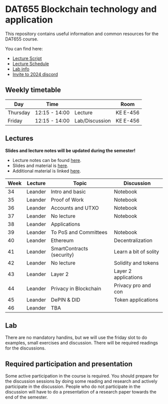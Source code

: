# DAT655 Blockchain technology and application

This repository contains useful information and common resources for the DAT655 course.

You can find here:
* [Lecture Script](script.pdf)
* [Lecture Schedule](#lectures)
* [Lab info](#lab)
* [Invite to 2024 discord](https://discord.gg/M4Tsp7VsAf)

## Weekly timetable


| Day | Time | | Room |
|----|------|---|------|
| Thursday | 12:15 - 14:00 | Lecture | KE E-456 |
| Friday  | 12:15 - 14:00 | Lab/Discussion | KE E-456 |

## Lectures

**Slides and lecture notes will be updated during the semester!**

* Lecture notes can be found [here](script.pdf). 
* Slides and material is [here](slides).
* Additional material is linked [here](resources.md).


| Week | Lecture | Topic | Discussion |
|-----|-----------|-------|----------|
| 34 | Leander  | Intro and basic | Notebook |
| 35 | Leander  | Proof of Work | Notebook |
| 36 | Leander  | Accounts and UTXO | Notebook |
| 37 | Leander  | No lecture | Notebook |
| 38 | Leander  | Applications |  |
| 39 | Leander  | To PoS and Committees | Notebook |
| 40 | Leander  | Ethereum | Decentralization |
| 41 | Leander  | SmartContracts (security) | Learn a bit of solity |
| 42 | Leander  | No lecture | Solidity and tokens |
| 43 | Leander  | Layer 2 | Layer 2 applications |
| 44 | Leander  | Privacy in Blockchain | Privacy pro and con |
| 45 | Leander  | DePIN & DID | Token applications |
| 46 | Leander  | TBA |  |

## Lab

There are no mandatory handins, but we will use the friday slot to do examples, small exercises and discussion. 
There will be required readings for the discussions. 

## Required participation and presentation

Some active participation in the course is required.
You should prepare for the discussion sessions by doing some reading and research and actively participate in the discussion.
People who do not participate in the discussion will have to do a presentation of a research paper towards the end of the semester.

